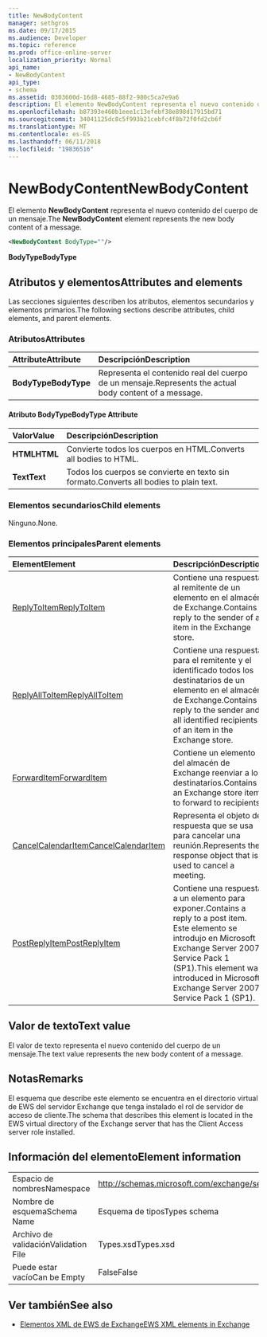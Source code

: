 ```yaml
---
title: NewBodyContent
manager: sethgros
ms.date: 09/17/2015
ms.audience: Developer
ms.topic: reference
ms.prod: office-online-server
localization_priority: Normal
api_name:
- NewBodyContent
api_type:
- schema
ms.assetid: 0303600d-16d8-4685-88f2-980c5ca7e9a6
description: El elemento NewBodyContent representa el nuevo contenido del cuerpo de un mensaje.
ms.openlocfilehash: b87393e460b1eee1c13efebf38e898d17915bd71
ms.sourcegitcommit: 34041125dc8c5f993b21cebfc4f8b72f0fd2cb6f
ms.translationtype: MT
ms.contentlocale: es-ES
ms.lasthandoff: 06/11/2018
ms.locfileid: "19836516"
---
```

# <a name="newbodycontent"></a><span data-ttu-id="15f0c-103">NewBodyContent</span><span class="sxs-lookup"><span data-stu-id="15f0c-103">NewBodyContent</span></span>

<span data-ttu-id="15f0c-104">El elemento **NewBodyContent** representa el nuevo contenido del cuerpo de un mensaje.</span><span class="sxs-lookup"><span data-stu-id="15f0c-104">The **NewBodyContent** element represents the new body content of a message.</span></span> 
  
```xml
<NewBodyContent BodyType=""/>
```

 <span data-ttu-id="15f0c-105">**BodyType**</span><span class="sxs-lookup"><span data-stu-id="15f0c-105">**BodyType**</span></span>
## <a name="attributes-and-elements"></a><span data-ttu-id="15f0c-106">Atributos y elementos</span><span class="sxs-lookup"><span data-stu-id="15f0c-106">Attributes and elements</span></span>

<span data-ttu-id="15f0c-107">Las secciones siguientes describen los atributos, elementos secundarios y elementos primarios.</span><span class="sxs-lookup"><span data-stu-id="15f0c-107">The following sections describe attributes, child elements, and parent elements.</span></span>
  
### <a name="attributes"></a><span data-ttu-id="15f0c-108">Atributos</span><span class="sxs-lookup"><span data-stu-id="15f0c-108">Attributes</span></span>

|<span data-ttu-id="15f0c-109">**Attribute**</span><span class="sxs-lookup"><span data-stu-id="15f0c-109">**Attribute**</span></span>|<span data-ttu-id="15f0c-110">**Descripción**</span><span class="sxs-lookup"><span data-stu-id="15f0c-110">**Description**</span></span>|
|:-----|:-----|
|<span data-ttu-id="15f0c-111">**BodyType**</span><span class="sxs-lookup"><span data-stu-id="15f0c-111">**BodyType**</span></span> <br/> |<span data-ttu-id="15f0c-112">Representa el contenido real del cuerpo de un mensaje.</span><span class="sxs-lookup"><span data-stu-id="15f0c-112">Represents the actual body content of a message.</span></span>  <br/> |
   
#### <a name="bodytype-attribute"></a><span data-ttu-id="15f0c-113">Atributo BodyType</span><span class="sxs-lookup"><span data-stu-id="15f0c-113">BodyType Attribute</span></span>

|<span data-ttu-id="15f0c-114">**Valor**</span><span class="sxs-lookup"><span data-stu-id="15f0c-114">**Value**</span></span>|<span data-ttu-id="15f0c-115">**Descripción**</span><span class="sxs-lookup"><span data-stu-id="15f0c-115">**Description**</span></span>|
|:-----|:-----|
|<span data-ttu-id="15f0c-116">**HTML**</span><span class="sxs-lookup"><span data-stu-id="15f0c-116">**HTML**</span></span> <br/> |<span data-ttu-id="15f0c-117">Convierte todos los cuerpos en HTML.</span><span class="sxs-lookup"><span data-stu-id="15f0c-117">Converts all bodies to HTML.</span></span>  <br/> |
|<span data-ttu-id="15f0c-118">**Text**</span><span class="sxs-lookup"><span data-stu-id="15f0c-118">**Text**</span></span> <br/> |<span data-ttu-id="15f0c-119">Todos los cuerpos se convierte en texto sin formato.</span><span class="sxs-lookup"><span data-stu-id="15f0c-119">Converts all bodies to plain text.</span></span>  <br/> |
   
### <a name="child-elements"></a><span data-ttu-id="15f0c-120">Elementos secundarios</span><span class="sxs-lookup"><span data-stu-id="15f0c-120">Child elements</span></span>

<span data-ttu-id="15f0c-121">Ninguno.</span><span class="sxs-lookup"><span data-stu-id="15f0c-121">None.</span></span>
  
### <a name="parent-elements"></a><span data-ttu-id="15f0c-122">Elementos principales</span><span class="sxs-lookup"><span data-stu-id="15f0c-122">Parent elements</span></span>

|<span data-ttu-id="15f0c-123">**Element**</span><span class="sxs-lookup"><span data-stu-id="15f0c-123">**Element**</span></span>|<span data-ttu-id="15f0c-124">**Descripción**</span><span class="sxs-lookup"><span data-stu-id="15f0c-124">**Description**</span></span>|
|:-----|:-----|
|[<span data-ttu-id="15f0c-125">ReplyToItem</span><span class="sxs-lookup"><span data-stu-id="15f0c-125">ReplyToItem</span></span>](replytoitem.md) <br/> |<span data-ttu-id="15f0c-126">Contiene una respuesta al remitente de un elemento en el almacén de Exchange.</span><span class="sxs-lookup"><span data-stu-id="15f0c-126">Contains a reply to the sender of an item in the Exchange store.</span></span>  <br/> |
|[<span data-ttu-id="15f0c-127">ReplyAllToItem</span><span class="sxs-lookup"><span data-stu-id="15f0c-127">ReplyAllToItem</span></span>](replyalltoitem.md) <br/> |<span data-ttu-id="15f0c-128">Contiene una respuesta para el remitente y el identificado todos los destinatarios de un elemento en el almacén de Exchange.</span><span class="sxs-lookup"><span data-stu-id="15f0c-128">Contains a reply to the sender and all identified recipients of an item in the Exchange store.</span></span>  <br/> |
|[<span data-ttu-id="15f0c-129">ForwardItem</span><span class="sxs-lookup"><span data-stu-id="15f0c-129">ForwardItem</span></span>](forwarditem.md) <br/> |<span data-ttu-id="15f0c-130">Contiene un elemento del almacén de Exchange reenviar a los destinatarios.</span><span class="sxs-lookup"><span data-stu-id="15f0c-130">Contains an Exchange store item to forward to recipients.</span></span>  <br/> |
|[<span data-ttu-id="15f0c-131">CancelCalendarItem</span><span class="sxs-lookup"><span data-stu-id="15f0c-131">CancelCalendarItem</span></span>](cancelcalendaritem.md) <br/> |<span data-ttu-id="15f0c-132">Representa el objeto de respuesta que se usa para cancelar una reunión.</span><span class="sxs-lookup"><span data-stu-id="15f0c-132">Represents the response object that is used to cancel a meeting.</span></span>  <br/> |
|[<span data-ttu-id="15f0c-133">PostReplyItem</span><span class="sxs-lookup"><span data-stu-id="15f0c-133">PostReplyItem</span></span>](postreplyitem.md) <br/> |<span data-ttu-id="15f0c-134">Contiene una respuesta a un elemento para exponer.</span><span class="sxs-lookup"><span data-stu-id="15f0c-134">Contains a reply to a post item.</span></span> <span data-ttu-id="15f0c-135">Este elemento se introdujo en Microsoft Exchange Server 2007 Service Pack 1 (SP1).</span><span class="sxs-lookup"><span data-stu-id="15f0c-135">This element was introduced in Microsoft Exchange Server 2007 Service Pack 1 (SP1).</span></span>  <br/> |
   
## <a name="text-value"></a><span data-ttu-id="15f0c-136">Valor de texto</span><span class="sxs-lookup"><span data-stu-id="15f0c-136">Text value</span></span>

<span data-ttu-id="15f0c-137">El valor de texto representa el nuevo contenido del cuerpo de un mensaje.</span><span class="sxs-lookup"><span data-stu-id="15f0c-137">The text value represents the new body content of a message.</span></span>
  
## <a name="remarks"></a><span data-ttu-id="15f0c-138">Notas</span><span class="sxs-lookup"><span data-stu-id="15f0c-138">Remarks</span></span>

<span data-ttu-id="15f0c-139">El esquema que describe este elemento se encuentra en el directorio virtual de EWS del servidor Exchange que tenga instalado el rol de servidor de acceso de cliente.</span><span class="sxs-lookup"><span data-stu-id="15f0c-139">The schema that describes this element is located in the EWS virtual directory of the Exchange server that has the Client Access server role installed.</span></span>
  
## <a name="element-information"></a><span data-ttu-id="15f0c-140">Información del elemento</span><span class="sxs-lookup"><span data-stu-id="15f0c-140">Element information</span></span>

|||
|:-----|:-----|
|<span data-ttu-id="15f0c-141">Espacio de nombres</span><span class="sxs-lookup"><span data-stu-id="15f0c-141">Namespace</span></span>  <br/> |http://schemas.microsoft.com/exchange/services/2006/types  <br/> |
|<span data-ttu-id="15f0c-142">Nombre de esquema</span><span class="sxs-lookup"><span data-stu-id="15f0c-142">Schema Name</span></span>  <br/> |<span data-ttu-id="15f0c-143">Esquema de tipos</span><span class="sxs-lookup"><span data-stu-id="15f0c-143">Types schema</span></span>  <br/> |
|<span data-ttu-id="15f0c-144">Archivo de validación</span><span class="sxs-lookup"><span data-stu-id="15f0c-144">Validation File</span></span>  <br/> |<span data-ttu-id="15f0c-145">Types.xsd</span><span class="sxs-lookup"><span data-stu-id="15f0c-145">Types.xsd</span></span>  <br/> |
|<span data-ttu-id="15f0c-146">Puede estar vacío</span><span class="sxs-lookup"><span data-stu-id="15f0c-146">Can be Empty</span></span>  <br/> |<span data-ttu-id="15f0c-147">False</span><span class="sxs-lookup"><span data-stu-id="15f0c-147">False</span></span>  <br/> |
   
## <a name="see-also"></a><span data-ttu-id="15f0c-148">Ver también</span><span class="sxs-lookup"><span data-stu-id="15f0c-148">See also</span></span>



- [<span data-ttu-id="15f0c-149">Elementos XML de EWS de Exchange</span><span class="sxs-lookup"><span data-stu-id="15f0c-149">EWS XML elements in Exchange</span></span>](ews-xml-elements-in-exchange.md)

